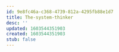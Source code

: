 ```yaml
---
id: 9e8fc46a-c368-4739-812a-4295fb88e1d7
title: The-system-thinker
desc: ''
updated: 1603544351903
created: 1603544351903
stub: false
---
```


